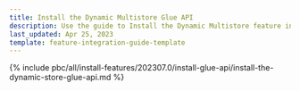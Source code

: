 ```yaml
---
title: Install the Dynamic Multistore Glue API
description: Use the guide to Install the Dynamic Multistore feature in your project.
last_updated: Apr 25, 2023
template: feature-integration-guide-template
---
```


{% include pbc/all/install-features/202307.0/install-glue-api/install-the-dynamic-store-glue-api.md %} <!-- To edit, see /_includes/pbc/all/install-features/202304.0/install-glue-api/install-the-dynamic-store-glue-api.md -->
